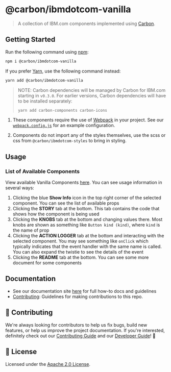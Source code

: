 # @carbon/ibmdotcom-vanilla

> A collection of IBM.com components implemented using
> [Carbon](https://www.carbondesignsystem.com/).

## Getting Started

Run the following command using [npm](https://www.npmjs.com/):

```bash
npm i @carbon/ibmdotcom-vanilla
```

If you prefer [Yarn](https://yarnpkg.com/en/), use the following command
instead:

```bash
yarn add @carbon/ibmdotcom-vanilla
```

> NOTE: Carbon dependencies will be managed by Carbon for IBM.com starting in
> `v0.3.0`. For earlier versions, Carbon dependencies will have to be installed
> separately:
>
> ```bash
> yarn add carbon-components carbon-icons
> ```

1. These components require the use of [Webpack](https://webpack.js.org/) in
   your project. See our
   [`webpack.config.js`](https://github.com/carbon-design-system/ibm-dotcom-library/blob/master/packages/vanilla/.storybook/webpack.config.js)
   for an example configuration.

2. Components do not import any of the styles themselves, use the scss or css
   from `@carbon/ibmdotcom-styles` to bring in styling.

## Usage

### List of Available Components

View available Vanilla Components
[here](https://ibmdotcom-vanilla.mybluemix.net). You can see usage information
in several ways:

1. Clicking the blue **Show Info** icon in the top right corner of the selected
   component. You can see the list of available props
2. Clicking the **STORY** tab at the bottom. This tab contains the code that
   shows how the component is being used
3. Clicking the **KNOBS** tab at the bottom and changing values there. Most
   knobs are shown as something like `Button kind (kind)`, where `kind` is the
   name of prop
4. Clicking the **ACTION LOGGER** tab at the bottom and interacting with the
   selected component. You may see something like `onClick` which typically
   indicates that the event handler with the same name is called. You can also
   expand the twistie to see the details of the event
5. Clicking the **README** tab at the bottom. You can see some more document for
   some components

## Documentation

- See our documentation site [here](https://carbon-for-ibm.mybluemix.net) for
  full how-to docs and guidelines
- [Contributing](https://github.com/carbon-design-system/ibm-dotcom-library/blob/master/.github/CONTRIBUTING.md):
  Guidelines for making contributions to this repo.

## 🙌 Contributing

We're always looking for contributors to help us fix bugs, build new features,
or help us improve the project documentation. If you're interested, definitely
check out our
[Contributing Guide](https://github.com/carbon-design-system/ibm-dotcom-library/blob/master/.github/CONTRIBUTING.md)
and our
[Developer Guide](https://github.com/carbon-design-system/ibm-dotcom-library/blob/master/docs/developing.md)!
👀

## 📝 License

Licensed under the
[Apache 2.0 License](https://github.com/carbon-design-system/ibm-dotcom-library/blob/master/LICENSE).
